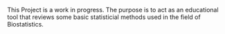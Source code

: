 This Project is a work in progress. The purpose is to act as an educational tool that reviews some basic statisticial methods used in the field of Biostatistics.
